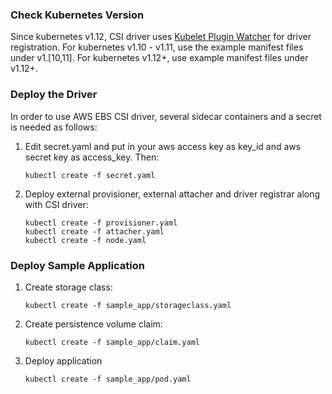 ### Check Kubernetes Version
Since kubernetes v1.12, CSI driver uses [Kubelet Plugin Watcher](https://docs.google.com/document/d/1dtHpGY-gPe9sY7zzMGnm8Ywo09zJfNH-E1KEALFV39s/edit#heading=h.7fe6spexljh6) for driver registration. For kubernetes v1.10 - v1.11, use the example manifest files under v1.[10,11]. For kubernetes v1.12+, use example manifest files under v1.12+.

### Deploy the Driver
In order to use AWS EBS CSI driver, several sidecar containers and a secret is needed as follows:

1. Edit secret.yaml and put in your aws access key as key_id and aws secret key as access_key. Then:
   ```
   kubectl create -f secret.yaml
   ```
1. Deploy external provisioner, external attacher and driver registrar along with CSI driver:
   ```
   kubectl create -f provisioner.yaml
   kubectl create -f attacher.yaml
   kubectl create -f node.yaml
   ```

### Deploy Sample Application
1. Create storage class:
   ```
   kubectl create -f sample_app/storageclass.yaml
   ```
1. Create persistence volume claim:
   ```
   kubectl create -f sample_app/claim.yaml
   ```
1. Deploy application
   ```
   kubectl create -f sample_app/pod.yaml
   ```
